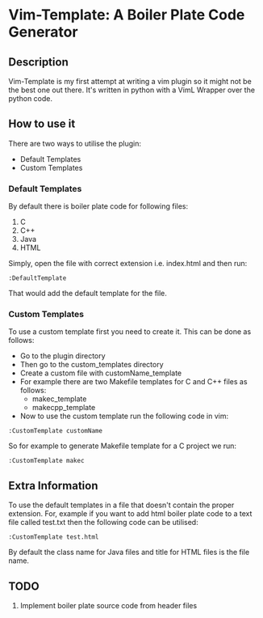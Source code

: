 # Vim-Template: A Boiler Plate Code Generator

## Description
Vim-Template is my first attempt at writing a vim plugin so it might not be the best one out there. It's written
in python with a VimL Wrapper over the python code.

## How to use it
There are two ways to utilise the plugin:
* Default Templates
* Custom Templates

### Default Templates
By default there is boiler plate code for following files:
1. C
2. C++
3. Java
4. HTML

Simply, open the file with correct extension i.e. index.html and then run:
```
:DefaultTemplate
```
That would add the default template for the file.

### Custom Templates
To use a custom template first you need to create it. This can be done as follows:
- Go to the plugin directory
- Then go to the custom_templates directory
- Create a custom file with customName_template
- For example there are two Makefile templates for C and C++ files as follows:
    - makec_template
    - makecpp_template
- Now to use the custom template run the following code in vim:
```
:CustomTemplate customName
```
So for example to generate Makefile template for a C project we run:
```
:CustomTemplate makec
```

## Extra Information
To use the default templates in a file that doesn't contain the proper extension. For, example if you want to add html boiler plate code to a text file called
test.txt then the following code can be utilised:
```
:CustomTemplate test.html
```
By default the class name for Java files and title for HTML files is the file name.


## TODO
1. Implement boiler plate source code from header files

